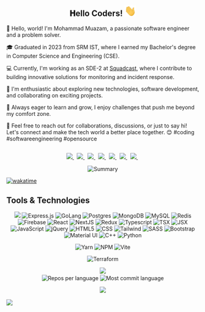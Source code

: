 <h2 align="center"> 𝐇ello Coders! <img src="https://raw.githubusercontent.com/ABSphreak/ABSphreak/master/gifs/Hi.gif" width="30px"></h2>

<p align="center">
 <p>👋 Hello, world! I'm Mohammad Muazam, a passionate software engineer and a problem solver.</p>
 <p>🎓 Graduated in 2023 from SRM IST, where I earned my Bachelor's degree in Computer Science and Engineering (CSE).</p>
 <p>💻 Currently, I'm working as an SDE-2 at <a href="https://www.squadcast.com">Squadcast</a>, where I contribute to building innovative solutions for monitoring and incident response.</p>
 <p>🚀 I'm enthusiastic about exploring new technologies, software development, and collaborating on exciting projects.</p>
 <p>🌱 Always eager to learn and grow, I enjoy challenges that push me beyond my comfort zone.</p>
 <p>📧 Feel free to reach out for collaborations, discussions, or just to say hi! Let's connect and make the tech world a better place together. 😊 #coding #softwareengineering #opensource</p>
</p>

##
<!-- contact -->
<p align="center">
  <a href="https://muazam.me/">
    <img src="https://mmuazam98.netlify.app/images/MZ2.png" width="3.5%"/>
  </a><span>&nbsp;</span>
  <a href="https://www.linkedin.com/in/mohammad-muazam-129838190/">
   <img src="https://img.icons8.com/color/48/000000/linkedin.png" width="3.5%"/>
    </a><span>&nbsp;</span>
  <a href="https://twitter.com/mmuazam98">
    <img src="https://img.icons8.com/color/48/000000/twitter.png" width="3.5%"/>
  </a><span>&nbsp;</span>
  <a href="https://www.instagram.com/m.muazam.98/">
    <img src="https://img.icons8.com/fluent/48/000000/instagram-new.png" width="3.5%"/>
  </a><span>&nbsp;</span>
  <a href="mailto:contact@muazam.me">
    <img src="https://img.icons8.com/fluent/48/000000/gmail.png" width="3.5%"/>
  </a><span>&nbsp;</span>
  <a href="https://codepen.io/mmuazam99/">
    <img src="https://edent.github.io/SuperTinyIcons/images/svg/codepen.svg" width="3.5%"/>
  </a><span>&nbsp;</span>
   <a href="https://cssbattle.dev/player/mmuazam98">
    <img src="https://pbs.twimg.com/profile_images/1114446136302084096/BIu19jPP_400x400.png"  width="3.5%"/>
  </a><span>&nbsp;</span>
</p>

<!-- profile summary -->
<p align="center">
  <img src="https://github-profile-summary-cards.vercel.app/api/cards/profile-details?username=mmuazam98&theme=monokai" alt="Summary"/> 
 
 [![wakatime](https://wakatime.com/badge/user/30574102-58a5-4bea-9613-72e1ffbbca89.svg)](https://wakatime.com/@30574102-58a5-4bea-9613-72e1ffbbca89)

</p>

## Tools & Technologies
<div  align="center">
  <img src="https://img.shields.io/badge/nodejs%20-%23323330.svg?&style=for-the-badge&logo=nodedotjs"/>
  <img alt="Express.js" src="https://img.shields.io/badge/express.js-%23404d59.svg?style=for-the-badge&logo=express&logoColor=%2361DAFB"/> 
  <img alt="GoLang" src="https://img.shields.io/badge/go-%2300ADD8.svg?style=for-the-badge&logo=go&logoColor=white"/> 
  <img alt="Postgres" src="https://img.shields.io/badge/postgres-%23316192.svg?style=for-the-badge&logo=postgresql&logoColor=white"/> 
  <img alt="MongoDB" src ="https://img.shields.io/badge/MongoDB-%234ea94b.svg?style=for-the-badge&logo=mongodb&logoColor=white"/>
  <img alt="MySQL" src="https://img.shields.io/badge/mysql-%2300f.svg?style=for-the-badge&logo=mysql&logoColor=white"/>
  <img alt="Redis" src="https://img.shields.io/badge/redis-%23DD0031.svg?style=for-the-badge&logo=redis&logoColor=white"/>
  <img alt="Firebase" src="https://img.shields.io/badge/firebase-%23039BE5.svg?style=for-the-badge&logo=firebase"/>
  <img alt="React" src="https://img.shields.io/badge/react-%2320232a.svg?style=for-the-badge&logo=react&logoColor=%2361DAFB"/>
  <img alt="NextJS" src="https://img.shields.io/badge/Next-black?style=for-the-badge&logo=next.js&logoColor=white" />
  <img alt="Redux" src="https://img.shields.io/badge/redux-%23593d88.svg?style=for-the-badge&logo=redux&logoColor=white">
  <img alt="Typescript" src="https://img.shields.io/badge/typescript-%23007ACC.svg?style=for-the-badge&logo=typescript&logoColor=white"/>
  <img alt="TSX" src="https://img.shields.io/badge/tsx%20-%23323330.svg?&style=for-the-badge&logo=react&logoColor=blue"/>
  <img alt="JSX" src="https://img.shields.io/badge/jsx%20-%23323330.svg?&style=for-the-badge&logo=react&logoColor=%61DBFB"/>
  <img alt="JavaScript" src="https://img.shields.io/badge/javascript-%23323330.svg?style=for-the-badge&logo=javascript&logoColor=%23F7DF1E"/>
  <img alt="jQuery" src="https://img.shields.io/badge/jquery-%230769AD.svg?style=for-the-badge&logo=jquery&logoColor=white"/>
  <img alt="HTML5" src="https://img.shields.io/badge/html5-%23E34F26.svg?style=for-the-badge&logo=html5&logoColor=white"/>
  <img alt="CSS" src="https://img.shields.io/badge/css3%20-%231572B6.svg?&style=for-the-badge&logo=css3&logoColor=white"/>
  <img alt="Tailwind" src="https://img.shields.io/badge/tailwindcss-%2338B2AC.svg?style=for-the-badge&logo=tailwind-css&logoColor=white"/>
  <img alt="SASS" src="https://img.shields.io/badge/SASS-hotpink.svg?style=for-the-badge&logo=SASS&logoColor=white">
  <img alt="Bootstrap" src="https://img.shields.io/badge/bootstrap-%23563D7C.svg?style=for-the-badge&logo=bootstrap&logoColor=white"/>
  <img alt="Material UI" src="https://img.shields.io/badge/materialui-%230081CB.svg?style=for-the-badge&logo=material-ui&logoColor=white"/>
  <img alt="C++" src="https://img.shields.io/badge/c++-%2300599C.svg?style=for-the-badge&logo=c%2B%2B&logoColor=white"/>
  <img alt="Python" src="https://img.shields.io/badge/python-3670A0?style=for-the-badge&logo=python&logoColor=ffdd54"/>

  ![Yarn](https://img.shields.io/badge/yarn-%232C8EBB.svg?style=for-the-badge&logo=yarn&logoColor=white)
  ![NPM](https://img.shields.io/badge/NPM-%23000000.svg?style=for-the-badge&logo=npm&logoColor=white)
 ![Vite](https://img.shields.io/badge/vite-%23646CFF.svg?style=for-the-badge&logo=vite&logoColor=white)

  ![Terraform](https://img.shields.io/badge/terraform-%235835CC.svg?style=for-the-badge&logo=terraform&logoColor=white)
  
</div>

<!-- ## 🔥🔥  -->

<!-- [![GitHub Streak](https://github-readme-streak-stats.herokuapp.com?user=mmuazam98&theme=radical&date_format=M%20j%5B%2C%20Y%5D)](https://git.io/streak-stats) -->

<!-- ## Most Used Languages: -->


<!--  <img align="center" src="https://github-readme-stats.vercel.app/api/top-langs/?username=mmuazam98&title_color=ffffff&text_color=c9cacc&icon_color=2bbc8a&bg_color=1d1f21&hide=html" /> -->
 
<p align="center">
  <img src="https://api.githubtrends.io/user/svg/mmuazam98/langs?time_range=one_year&loc_metric=changed&theme=dark" src="Most Used Languages"/><br/>
  <img src="https://github-profile-summary-cards.vercel.app/api/cards/repos-per-language?username=mmuazam98&theme=monokai" alt="Repos per language"/>
  <img src="https://github-profile-summary-cards.vercel.app/api/cards/most-commit-language?username=mmuazam98&theme=monokai&hide=html" alt="Most commit language"/>
</p>

<p align="center">
  <img src="https://img.shields.io/badge/Open%20For%20Collaborations-31A8FF.svg?style=for-the-badge&logoColor=white" />  
</p>


![](https://komarev.com/ghpvc/?username=mm1025web&color=blue)

